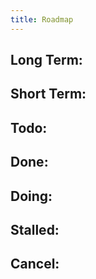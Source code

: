```yaml
---
title: Roadmap
---
```


## Long Term:
## Short Term:
## Todo:
## Done:
## Doing:
## Stalled:
## Cancel:
